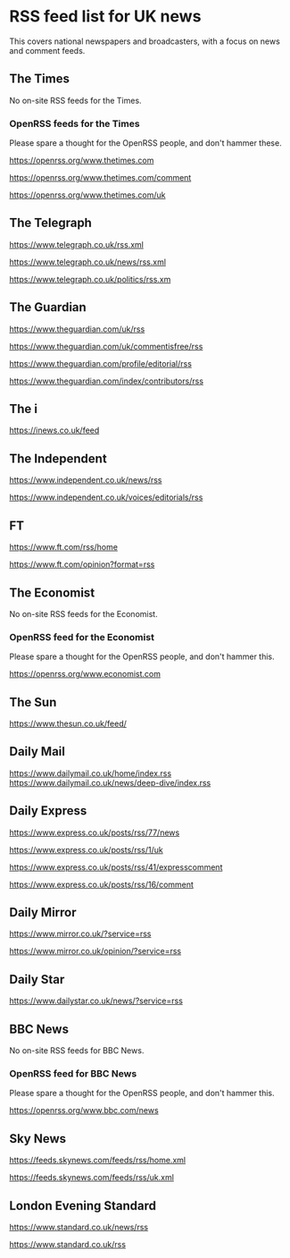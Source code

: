 # RSS feed list for UK news

This covers national newspapers and broadcasters, with a focus on news and comment feeds.

## The Times

No on-site RSS feeds for the Times.

### OpenRSS feeds for the Times

Please spare a thought for the OpenRSS people, and don't hammer these.

https://openrss.org/www.thetimes.com

https://openrss.org/www.thetimes.com/comment

https://openrss.org/www.thetimes.com/uk

## The Telegraph

https://www.telegraph.co.uk/rss.xml

https://www.telegraph.co.uk/news/rss.xml

https://www.telegraph.co.uk/politics/rss.xm

## The Guardian

https://www.theguardian.com/uk/rss

https://www.theguardian.com/uk/commentisfree/rss

https://www.theguardian.com/profile/editorial/rss

https://www.theguardian.com/index/contributors/rss

## The i

https://inews.co.uk/feed

## The Independent

https://www.independent.co.uk/news/rss

https://www.independent.co.uk/voices/editorials/rss

## FT

https://www.ft.com/rss/home

https://www.ft.com/opinion?format=rss

## The Economist

No on-site RSS feeds for the Economist.

### OpenRSS feed for the Economist

Please spare a thought for the OpenRSS people, and don't hammer this.

https://openrss.org/www.economist.com

## The Sun

https://www.thesun.co.uk/feed/

## Daily Mail

https://www.dailymail.co.uk/home/index.rss
https://www.dailymail.co.uk/news/deep-dive/index.rss

## Daily Express

https://www.express.co.uk/posts/rss/77/news

https://www.express.co.uk/posts/rss/1/uk

https://www.express.co.uk/posts/rss/41/expresscomment

https://www.express.co.uk/posts/rss/16/comment

## Daily Mirror

https://www.mirror.co.uk/?service=rss

https://www.mirror.co.uk/opinion/?service=rss

## Daily Star

https://www.dailystar.co.uk/news/?service=rss

## BBC News

No on-site RSS feeds for BBC News.

### OpenRSS feed for BBC News

Please spare a thought for the OpenRSS people, and don't hammer this.

https://openrss.org/www.bbc.com/news

## Sky News

https://feeds.skynews.com/feeds/rss/home.xml

https://feeds.skynews.com/feeds/rss/uk.xml

## London Evening Standard

https://www.standard.co.uk/news/rss

https://www.standard.co.uk/rss

